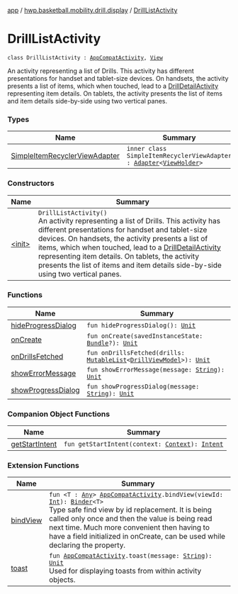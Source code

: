 [app](../../index.md) / [hwp.basketball.mobility.drill.display](../index.md) / [DrillListActivity](.)

# DrillListActivity

`class DrillListActivity : `[`AppCompatActivity`](https://developer.android.com/reference/android/support/v7/app/AppCompatActivity.html)`, `[`View`](../-drill-list-activity-contract/-view/index.md)

An activity representing a list of Drills. This activity
has different presentations for handset and tablet-size devices. On
handsets, the activity presents a list of items, which when touched,
lead to a [DrillDetailActivity](../-drill-detail-activity/index.md) representing
item details. On tablets, the activity presents the list of items and
item details side-by-side using two vertical panes.

### Types

| Name | Summary |
|---|---|
| [SimpleItemRecyclerViewAdapter](-simple-item-recycler-view-adapter/index.md) | `inner class SimpleItemRecyclerViewAdapter : `[`Adapter`](https://developer.android.com/reference/android/support/v7/widget/RecyclerView/Adapter.html)`<`[`ViewHolder`](-simple-item-recycler-view-adapter/-view-holder/index.md)`>` |

### Constructors

| Name | Summary |
|---|---|
| [&lt;init&gt;](-init-.md) | `DrillListActivity()`<br>An activity representing a list of Drills. This activity has different presentations for handset and tablet-size devices. On handsets, the activity presents a list of items, which when touched, lead to a [DrillDetailActivity](../-drill-detail-activity/index.md) representing item details. On tablets, the activity presents the list of items and item details side-by-side using two vertical panes. |

### Functions

| Name | Summary |
|---|---|
| [hideProgressDialog](hide-progress-dialog.md) | `fun hideProgressDialog(): `[`Unit`](https://kotlinlang.org/api/latest/jvm/stdlib/kotlin/-unit/index.html) |
| [onCreate](on-create.md) | `fun onCreate(savedInstanceState: `[`Bundle`](https://developer.android.com/reference/android/os/Bundle.html)`?): `[`Unit`](https://kotlinlang.org/api/latest/jvm/stdlib/kotlin/-unit/index.html) |
| [onDrillsFetched](on-drills-fetched.md) | `fun onDrillsFetched(drills: `[`MutableList`](https://kotlinlang.org/api/latest/jvm/stdlib/kotlin.collections/-mutable-list/index.html)`<`[`DrillViewModel`](../../hwp.basketball.mobility.entitiy.drills/-drill-view-model/index.md)`>): `[`Unit`](https://kotlinlang.org/api/latest/jvm/stdlib/kotlin/-unit/index.html) |
| [showErrorMessage](show-error-message.md) | `fun showErrorMessage(message: `[`String`](https://kotlinlang.org/api/latest/jvm/stdlib/kotlin/-string/index.html)`): `[`Unit`](https://kotlinlang.org/api/latest/jvm/stdlib/kotlin/-unit/index.html) |
| [showProgressDialog](show-progress-dialog.md) | `fun showProgressDialog(message: `[`String`](https://kotlinlang.org/api/latest/jvm/stdlib/kotlin/-string/index.html)`): `[`Unit`](https://kotlinlang.org/api/latest/jvm/stdlib/kotlin/-unit/index.html) |

### Companion Object Functions

| Name | Summary |
|---|---|
| [getStartIntent](get-start-intent.md) | `fun getStartIntent(context: `[`Context`](https://developer.android.com/reference/android/content/Context.html)`): `[`Intent`](https://developer.android.com/reference/android/content/Intent.html) |

### Extension Functions

| Name | Summary |
|---|---|
| [bindView](../../hwp.basketball.mobility.util/android.support.v7.app.-app-compat-activity/bind-view.md) | `fun <T : `[`Any`](https://kotlinlang.org/api/latest/jvm/stdlib/kotlin/-any/index.html)`> `[`AppCompatActivity`](https://developer.android.com/reference/android/support/v7/app/AppCompatActivity.html)`.bindView(viewId: `[`Int`](https://kotlinlang.org/api/latest/jvm/stdlib/kotlin/-int/index.html)`): `[`Binder`](../../hwp.basketball.mobility.util/-binder/index.md)`<T>`<br>Type safe find view by id replacement. It is being called only once and then the value is being read next time. Much more convenient then having to have a field initialized in onCreate, can be used while declaring the property. |
| [toast](../../hwp.basketball.mobility.util/android.support.v7.app.-app-compat-activity/toast.md) | `fun `[`AppCompatActivity`](https://developer.android.com/reference/android/support/v7/app/AppCompatActivity.html)`.toast(message: `[`String`](https://kotlinlang.org/api/latest/jvm/stdlib/kotlin/-string/index.html)`): `[`Unit`](https://kotlinlang.org/api/latest/jvm/stdlib/kotlin/-unit/index.html)<br>Used for displaying toasts from within activity objects. |
